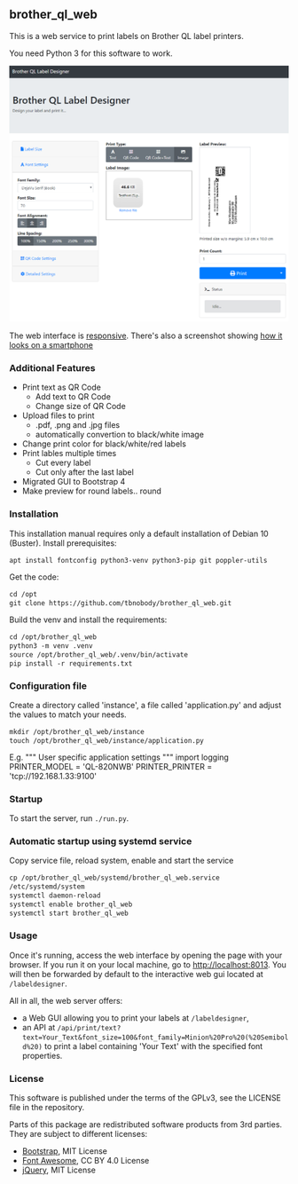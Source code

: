 ## brother\_ql\_web

This is a web service to print labels on Brother QL label printers.

You need Python 3 for this software to work.

![Screenshot](./screenshots/Label-Designer_Desktop.png)

The web interface is [responsive](https://en.wikipedia.org/wiki/Responsive_web_design).
There's also a screenshot showing [how it looks on a smartphone](./screenshots/Label-Designer_Phone.png)

### Additional Features
* Print text as QR Code
    * Add text to QR Code
    * Change size of QR Code
* Upload files to print
    * .pdf, .png and .jpg files
    * automatically convertion to black/white image
* Change print color for black/white/red labels
* Print lables multiple times
    * Cut every label
    * Cut only after the last label
* Migrated GUI to Bootstrap 4
* Make preview for round labels.. round

### Installation

This installation manual requires only a default installation of Debian 10 (Buster).
Install prerequisites:

    apt install fontconfig python3-venv python3-pip git poppler-utils

Get the code:

    cd /opt
    git clone https://github.com/tbnobody/brother_ql_web.git

Build the venv and install the requirements:

    cd /opt/brother_ql_web
    python3 -m venv .venv
    source /opt/brother_ql_web/.venv/bin/activate
    pip install -r requirements.txt

### Configuration file

Create a directory called 'instance', a file called 'application.py' and adjust the values to match your needs.

    mkdir /opt/brother_ql_web/instance
    touch /opt/brother_ql_web/instance/application.py

E.g.
    """
    User specific application settings
    """
    import logging
    PRINTER_MODEL = 'QL-820NWB'
    PRINTER_PRINTER = 'tcp://192.168.1.33:9100'

### Startup

To start the server, run `./run.py`.

### Automatic startup using systemd service

Copy service file, reload system, enable and start the service

    cp /opt/brother_ql_web/systemd/brother_ql_web.service /etc/systemd/system
    systemctl daemon-reload
    systemctl enable brother_ql_web
    systemctl start brother_ql_web

### Usage

Once it's running, access the web interface by opening the page with your browser.
If you run it on your local machine, go to <http://localhost:8013>.
You will then be forwarded by default to the interactive web gui located at `/labeldesigner`.

All in all, the web server offers:

* a Web GUI allowing you to print your labels at `/labeldesigner`,
* an API at `/api/print/text?text=Your_Text&font_size=100&font_family=Minion%20Pro%20(%20Semibold%20)`
  to print a label containing 'Your Text' with the specified font properties.

### License

This software is published under the terms of the GPLv3, see the LICENSE file in the repository.

Parts of this package are redistributed software products from 3rd parties. They are subject to different licenses:

* [Bootstrap](https://github.com/twbs/bootstrap), MIT License
* [Font Awesome](https://github.com/FortAwesome/Font-Awesome), CC BY 4.0 License
* [jQuery](https://github.com/jquery/jquery), MIT License
